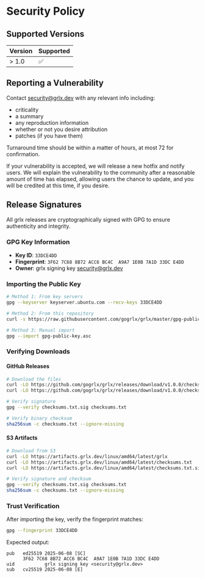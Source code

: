 # Security Policy

## Supported Versions

| Version | Supported          |
| ------- | ------------------ |
| > 1.0   | :white_check_mark:                |

## Reporting a Vulnerability

Contact security@grlx.dev with any relevant info including:

 - criticality
 - a summary
 - any reproduction information
 - whether or not you desire attribution
 - patches (if you have them)

Turnaround time should be within a matter of hours, at most 72 for confirmation.

If your vulnerability is accepted, we will release a new hotfix and notify users.
We will explain the vulnerability to the community after a reasonable amount of 
time has elapsed, allowing users the chance to update, and you will be credited at
this time, if you desire.

## Release Signatures

All grlx releases are cryptographically signed with GPG to ensure authenticity and integrity.

### GPG Key Information

- **Key ID**: `33DCE4DD`
- **Fingerprint**: `3F62 7C68 8B72 ACC6 BC4C  A9A7 1E0B 7A1D 33DC E4DD`
- **Owner**: grlx signing key <security@grlx.dev>

### Importing the Public Key

```bash
# Method 1: From key servers
gpg --keyserver keyserver.ubuntu.com --recv-keys 33DCE4DD

# Method 2: From this repository
curl -s https://raw.githubusercontent.com/gogrlx/grlx/master/gpg-public-key.asc | gpg --import

# Method 3: Manual import
gpg --import gpg-public-key.asc
```

### Verifying Downloads

#### GitHub Releases
```bash
# Download the files
curl -LO https://github.com/gogrlx/grlx/releases/download/v1.0.0/checksums.txt
curl -LO https://github.com/gogrlx/grlx/releases/download/v1.0.0/checksums.txt.sig

# Verify signature
gpg --verify checksums.txt.sig checksums.txt

# Verify binary checksum
sha256sum -c checksums.txt --ignore-missing
```

#### S3 Artifacts
```bash
# Download from S3
curl -LO https://artifacts.grlx.dev/linux/amd64/latest/grlx
curl -LO https://artifacts.grlx.dev/linux/amd64/latest/checksums.txt
curl -LO https://artifacts.grlx.dev/linux/amd64/latest/checksums.txt.sig

# Verify signature and checksum
gpg --verify checksums.txt.sig checksums.txt
sha256sum -c checksums.txt --ignore-missing
```

### Trust Verification

After importing the key, verify the fingerprint matches:

```bash
gpg --fingerprint 33DCE4DD
```

Expected output:
```
pub   ed25519 2025-06-08 [SC]
      3F62 7C68 8B72 ACC6 BC4C  A9A7 1E0B 7A1D 33DC E4DD
uid           grlx signing key <security@grlx.dev>
sub   cv25519 2025-06-08 [E]
```
